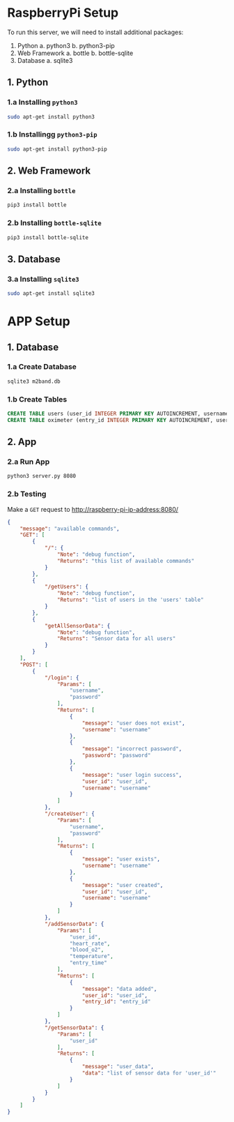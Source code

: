 
# RaspberryPi Setup

To run this server, we will need to install additional packages:

1. Python
   a. python3
   b. python3-pip
2. Web Framework
   a. bottle
   b. bottle-sqlite
3. Database
   a. sqlite3

## 1. Python

### 1.a Installing `python3`

```bash
sudo apt-get install python3

```

### 1.b Installingg `python3-pip`

```bash
sudo apt-get install python3-pip
```

## 2. Web Framework

### 2.a Installing `bottle`
```bash
pip3 install bottle
```

### 2.b Installing `bottle-sqlite`
```bash
pip3 install bottle-sqlite
```

## 3. Database

### 3.a Installing `sqlite3`
```bash
sudo apt-get install sqlite3
```

# APP Setup

## 1. Database

### 1.a Create Database

``` bash
sqlite3 m2band.db
```

### 1.b Create Tables
``` sql
CREATE TABLE users (user_id INTEGER PRIMARY KEY AUTOINCREMENT, username TEXT NOT NULL, password TEXT NOT NULL, create_time TIMESTAMP NOT NULL);
CREATE TABLE oximeter (entry_id INTEGER PRIMARY KEY AUTOINCREMENT, user_id INTEGER NOT NULL, heart_rate INTEGER, blood_o2 INTEGER, temperature DOUBLE, entry_time TIMESTAMP);
```

## 2. App

### 2.a Run App

``` bash
python3 server.py 8080
```


### 2.b Testing

Make a `GET` request to [http://raspberry-pi-ip-address:8080/](http://raspberry-pi-ip-address:8080/)

``` json
{
    "message": "available commands",
    "GET": [
        {
            "/": {
                "Note": "debug function",
                "Returns": "this list of available commands"
            }
        },
        {
            "/getUsers": {
                "Note": "debug function",
                "Returns": "list of users in the 'users' table"
            }
        },
        {
            "getAllSensorData": {
                "Note": "debug function",
                "Returns": "Sensor data for all users"
            }
        }
    ],
    "POST": [
        {
            "/login": {
                "Params": [
                    "username",
                    "password"
                ],
                "Returns": [
                    {
                        "message": "user does not exist",
                        "username": "username"
                    },
                    {
                        "message": "incorrect password",
                        "password": "password"
                    },
                    {
                        "message": "user login success",
                        "user_id": "user_id",
                        "username": "username"
                    }
                ]
            },
            "/createUser": {
                "Params": [
                    "username",
                    "password"
                ],
                "Returns": [
                    {
                        "message": "user exists",
                        "username": "username"
                    },
                    {
                        "message": "user created",
                        "user_id": "user_id",
                        "username": "username"
                    }
                ]
            },
            "/addSensorData": {
                "Params": [
                    "user_id",
                    "heart_rate",
                    "blood_o2",
                    "temperature",
                    "entry_time"
                ],
                "Returns": [
                    {
                        "message": "data added",
                        "user_id": "user_id",
                        "entry_id": "entry_id"
                    }
                ]
            },
            "/getSensorData": {
                "Params": [
                    "user_id"
                ],
                "Returns": [
                    {
                        "message": "user_data",
                        "data": "list of sensor data for 'user_id'"
                    }
                ]
            }
        }
    ]
}
```
